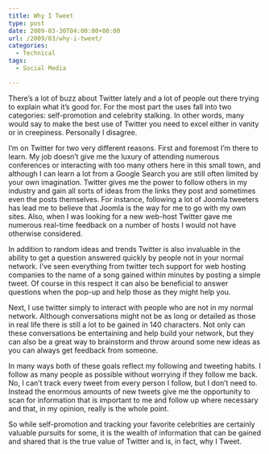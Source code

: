 ```yaml
---
title: Why I Tweet
type: post
date: 2009-03-30T04:00:00+00:00
url: /2009/03/why-i-tweet/
categories:
  - Technical
tags:
  - Social Media

---
```

There’s a lot of buzz about Twitter lately and a lot of people out there trying to explain what it’s good for. For the most part the uses fall into two categories: self-promotion and celebrity stalking. In other words, many would say to make the best use of Twitter you need to excel either in vanity or in creepiness. Personally I disagree.

I’m on Twitter for two very different reasons. First and foremost I’m there to learn. My job doesn’t give me the luxury of attending numerous conferences or interacting with too many others here in this small town, and although I can learn a lot from a Google Search you are still often limited by your own imagination. Twitter gives me the power to follow others in my industry and gain all sorts of ideas from the links they post and sometimes even the posts themselves. For instance, following a lot of Joomla tweeters has lead me to believe that Joomla is the way for me to go with my own sites. Also, when I was looking for a new web-host Twitter gave me numerous real-time feedback on a number of hosts I would not have otherwise considered.

In addition to random ideas and trends Twitter is also invaluable in the ability to get a question answered quickly by people not in your normal network. I’ve seen everything from twitter tech support for web hosting companies to the name of a song gained within minutes by posting a simple tweet. Of course in this respect it can also be beneficial to answer questions when the pop-up and help those as they might help you.

Next, I use twitter simply to interact with people who are not in my normal network. Although conversations might not be as long or detailed as those in real life there is still a lot to be gained in 140 characters. Not only can these conversations be entertaining and help build your network, but they can also be a great way to brainstorm and throw around some new ideas as you can always get feedback from someone.

In many ways both of these goals reflect my following and tweeting habits. I follow as many people as possible without worrying if they follow me back. No, I can’t track every tweet from every person I follow, but I don’t need to. Instead the enormous amounts of new tweets give me the opportunity to scan for information that is important to me and follow up where necessary and that, in my opinion, really is the whole point.

So while self-promotion and tracking your favorite celebrities are certainly valuable pursuits for some, it is the wealth of information that can be gained and shared that is the true value of Twitter and is, in fact, why I Tweet.